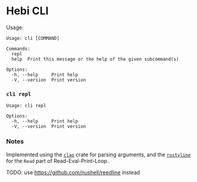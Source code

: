 # Hebi CLI

Usage:
```
Usage: cli [COMMAND]

Commands:
  repl  
  help  Print this message or the help of the given subcommand(s)

Options:
  -h, --help     Print help
  -V, --version  Print version
```

### `cli repl`
```
Usage: cli repl

Options:
  -h, --help     Print help
  -V, --version  Print version
```

### Notes

Implemented using the [`clap`](https://github.com/clap-rs/clap) crate for parsing arguments, and the [`rustyline`](https://github.com/kkawakam/rustyline) for the `Read` part of Read-Eval-Print-Loop.

TODO: use https://github.com/nushell/reedline instead
